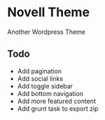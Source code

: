 Novell Theme
===========

Another Wordpress Theme

## Todo

* Add pagination
* Add social links
* Add toggle sidebar
* Add bottom navigation
* Add more featured content
* Add grunt task to export zip
